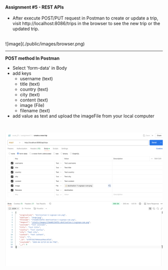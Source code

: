 #### Assignment #5 - REST APIs




- After execute POST/PUT request in Postman to create or update a trip, visit http://localhost:8086/trips in the browser to see the new trip or the updated trip.
<BR>
![image](./public/images/browser.png)

---

**POST method In Postman**
- Select 'form-data' in Body
- add keys
    - username (text)
    - title (text)
    - country (text)
    - city (text)
    - content (text)
    - image (File)
    - filename (text)
- add value as text and upload the imageFile from your local computer

<BR>

![image](./public/images/post_method.png)
